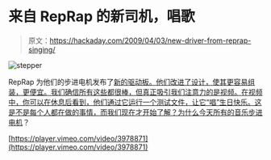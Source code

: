 # 来自 RepRap 的新司机，唱歌

> 原文：<https://hackaday.com/2009/04/03/new-driver-from-reprap-singing/>

![stepper](img/1ec904ec24ac1ba8f0f22bef3aa0e2d8.png "stepper")

RepRap 为他们的步进电机发布了[新的驱动板。他们改进了设计，使其更容易组装，更便宜。我们确信所有这些都很棒，但真正吸引我们注意力的是视频。在视频中，你可以在休息后看到，他们通过它运行一个测试文件，让它“唱”生日快乐。这是不是每个人都在做的事情，而我们现在才开始了解？为什么今天所有的](http://blog.reprap.org/2009/03/now-available-stepper-motor-driver-v23.html)[音乐步进电机](http://hackaday.com/2009/04/03/cnc-music-factory-still-alive/)？

[https://player.vimeo.com/video/3978871](https://player.vimeo.com/video/3978871)